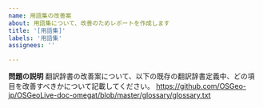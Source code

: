 ```yaml
---
name: 用語集の改善案
about: 用語集について、改善のためレポートを作成します
title: '[用語集]'
labels: '用語集'
assignees: ''

---
```


**問題の説明**
翻訳辞書の改善案について、以下の既存の翻訳辞書定義中、どの項目を改善すべきかについて記載してください。
https://github.com/OSGeo-jp/OSGeoLive-doc-omegat/blob/master/glossary/glossary.txt
